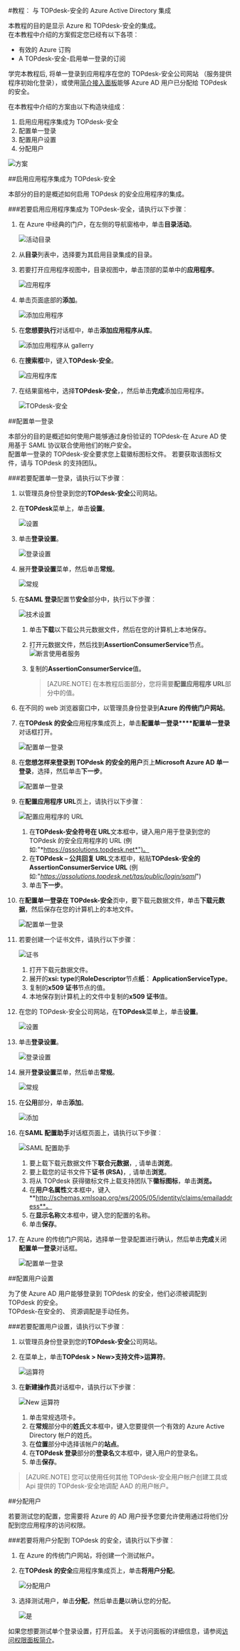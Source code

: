 <properties 
    pageTitle="教程︰ Azure Active Directory 集成与 TOPdesk-安全 |Microsoft Azure"
    description="了解如何使用 TOPdesk-通过 Azure Active Directory 以启用单一登录、 自动化资源调配，以及更多安全保障 ！" 
    services="active-directory" 
    authors="jeevansd"  
    documentationCenter="na" 
    manager="femila"/>
<tags 
    ms.service="active-directory" 
    ms.devlang="na" 
    ms.topic="article" 
    ms.tgt_pltfrm="na" 
    ms.workload="identity" 
    ms.date="09/11/2016" 
    ms.author="jeedes" />

#<a name="tutorial-azure-active-directory-integration-with-topdesk---secure"></a>教程︰ 与 TOPdesk-安全的 Azure Active Directory 集成
  
本教程的目的是显示 Azure 和 TOPdesk-安全的集成。  
在本教程中介绍的方案假定您已经有以下各项︰

-   有效的 Azure 订购
-   A TOPdesk-安全-启用单一登录的订阅
  
学完本教程后, 将单一登录到应用程序在您的 TOPdesk-安全公司网站 （服务提供程序初始化登录），或使用[简介接入面板](active-directory-saas-access-panel-introduction.md)能够 Azure AD 用户已分配给 TOPdesk 的安全。
  
在本教程中介绍的方案由以下构造块组成︰

1.  启用应用程序集成为 TOPdesk-安全
2.  配置单一登录
3.  配置用户设置
4.  分配用户

![方案](./media/active-directory-saas-topdesk-secure-tutorial/IC790596.png "方案")

##<a name="enabling-the-application-integration-for-topdesk---secure"></a>启用应用程序集成为 TOPdesk-安全
  
本部分的目的是概述如何启用 TOPdesk 的安全应用程序的集成。

###<a name="to-enable-the-application-integration-for-topdesk---secure-perform-the-following-steps"></a>若要启用应用程序集成为 TOPdesk-安全，请执行以下步骤︰

1.  在 Azure 中经典的门户，在左侧的导航窗格中，单击**目录活动**。

    ![活动目录](./media/active-directory-saas-topdesk-secure-tutorial/IC700993.png "活动目录")

2.  从**目录**列表中，选择要为其启用目录集成的目录。

3.  若要打开应用程序视图中，目录视图中，单击顶部的菜单中的**应用程序**。

    ![应用程序](./media/active-directory-saas-topdesk-secure-tutorial/IC700994.png "应用程序")

4.  单击页面底部的**添加**。

    ![添加应用程序](./media/active-directory-saas-topdesk-secure-tutorial/IC749321.png "添加应用程序")

5.  在**您想要执行**对话框中，单击**添加应用程序从库**。

    ![添加应用程序从 gallerry](./media/active-directory-saas-topdesk-secure-tutorial/IC749322.png "添加应用程序从 gallerry")

6.  在**搜索框**中，键入**TOPdesk-安全**。

    ![应用程序库](./media/active-directory-saas-topdesk-secure-tutorial/IC790597.png "应用程序库")

7.  在结果窗格中，选择**TOPdesk-安全**，，然后单击**完成**添加应用程序。

    ![TOPdesk-安全](./media/active-directory-saas-topdesk-secure-tutorial/IC791933.png "TOPdesk-安全")

##<a name="configuring-single-sign-on"></a>配置单一登录
  
本部分的目的是概述如何使用户能够通过身份验证的 TOPdesk-在 Azure AD 使用基于 SAML 协议联合使用他们的帐户安全。  
配置单一登录的 TOPdesk-安全要求您上载徽标图标文件。 若要获取该图标文件，请与 TOPdesk 的支持团队。

###<a name="to-configure-single-sign-on-perform-the-following-steps"></a>若要配置单一登录，请执行以下步骤︰

1.  以管理员身份登录到您的**TOPdesk-安全**公司网站。

2.  在**TOPdesk**菜单上，单击**设置**。

    ![设置](./media/active-directory-saas-topdesk-secure-tutorial/IC790598.png "设置")

3.  单击**登录设置**。

    ![登录设置](./media/active-directory-saas-topdesk-secure-tutorial/IC790599.png "登录设置")

4.  展开**登录设置**菜单，然后单击**常规**。

    ![常规](./media/active-directory-saas-topdesk-secure-tutorial/IC790600.png "常规")

5.  在**SAML 登录**配置节**安全**部分中，执行以下步骤︰

    ![技术设置](./media/active-directory-saas-topdesk-secure-tutorial/IC790855.png "技术设置")

    1.  单击**下载**以下载公共元数据文件，然后在您的计算机上本地保存。
    2.  打开元数据文件，然后找到**AssertionConsumerService**节点。
        ![断言使用者服务](./media/active-directory-saas-topdesk-secure-tutorial/IC790856.png "断言使用者服务")
    3.  复制的**AssertionConsumerService**值。  

        >[AZURE.NOTE] 在本教程后面部分，您将需要**配置应用程序 URL**部分中的值。

6.  在不同的 web 浏览器窗口中，以管理员身份登录到**Azure 的传统门户网站**。

7.  在**TOPdesk 的安全**应用程序集成页上，单击**配置单一登录****配置单一登录**对话框打开。

    ![配置单一登录](./media/active-directory-saas-topdesk-secure-tutorial/IC790602.png "配置单一登录")

8.  在**您想怎样来登录到 TOPdesk 的安全的用户**页上**Microsoft Azure AD 单一登录**，选择，然后单击**下一步**。

    ![配置单一登录](./media/active-directory-saas-topdesk-secure-tutorial/IC790603.png "配置单一登录")

9.  在**配置应用程序 URL**页上，请执行以下步骤︰

    ![配置应用程序的 URL](./media/active-directory-saas-topdesk-secure-tutorial/IC790604.png "配置应用程序的 URL")

    1.  在**TOPdesk-安全符号在 URL**文本框中，键入用户用于登录到您的 TOPdesk 的安全应用程序的 URL (例如:"*https://qssolutions.topdesk.net*")。
    2.  在**TOPdesk – 公共回复 URL**文本框中，粘贴**TOPdesk-安全的 AssertionConsumerService URL** (例如:"*https://qssolutions.topdesk.net/tas/public/login/saml*")
    3.  单击**下一步**。

10. 在**配置单一登录在 TOPdesk-安全**页中，要下载元数据文件，单击**下载元数据**，然后保存在您的计算机上的本地文件。

    ![配置单一登录](./media/active-directory-saas-topdesk-secure-tutorial/IC790605.png "配置单一登录")

11. 若要创建一个证书文件，请执行以下步骤︰

    ![证书](./media/active-directory-saas-topdesk-secure-tutorial/IC790606.png "证书")

    1.  打开下载元数据文件。
    2.  展开的**xsi: type**的**RoleDescriptor**节点**纸︰ ApplicationServiceType**。
    3.  复制的**x509 证书**节点的值。
    4.  本地保存到计算机上的文件中复制的**x509 证书**值。

12. 在您的 TOPdesk-安全公司网站，在**TOPdesk**菜单上，单击**设置**。

    ![设置](./media/active-directory-saas-topdesk-secure-tutorial/IC790598.png "设置")

13. 单击**登录设置**。

    ![登录设置](./media/active-directory-saas-topdesk-secure-tutorial/IC790599.png "登录设置")

14. 展开**登录设置**菜单，然后单击**常规**。

    ![常规](./media/active-directory-saas-topdesk-secure-tutorial/IC790600.png "常规")

15. 在**公用**部分，单击**添加**。

    ![添加](./media/active-directory-saas-topdesk-secure-tutorial/IC790607.png "添加")

16. 在**SAML 配置助手**对话框页面上，请执行以下步骤︰

    ![SAML 配置助手](./media/active-directory-saas-topdesk-secure-tutorial/IC790608.png "SAML 配置助手")

    1.  要上载下载元数据文件下**联合元数据**，, 请单击**浏览**。
    2.  要上载您的证书文件下**证书 (RSA)**，, 请单击**浏览**。
    3.  将从 TOPdesk 获得徽标文件上载支持团队下**徽标图标**，单击**浏览。**
    4.  在**用户名属性**文本框中，键入**http://schemas.xmlsoap.org/ws/2005/05/identity/claims/emailaddress**。
    5.  在**显示名称**文本框中，键入您的配置的名称。
    6.  单击**保存**。

17. 在 Azure 的传统门户网站，选择单一登录配置进行确认，然后单击**完成**关闭**配置单一登录**对话框。

    ![配置单一登录](./media/active-directory-saas-topdesk-secure-tutorial/IC790609.png "配置单一登录")

##<a name="configuring-user-provisioning"></a>配置用户设置
  
为了使 Azure AD 用户能够登录到 TOPdesk 的安全，他们必须被调配到 TOPdesk 的安全。  
TOPdesk-在安全的、 资源调配是手动任务。

###<a name="to-configure-user-provisioning-perform-the-following-steps"></a>若要配置用户设置，请执行以下步骤︰

1.  以管理员身份登录到您的**TOPdesk-安全**公司网站。

2.  在菜单上，单击**TOPdesk \> New\>支持文件\>运算符**。

    ![运算符](./media/active-directory-saas-topdesk-secure-tutorial/IC790610.png "运算符")

3.  在**新建操作员**对话框中，请执行以下步骤︰

    ![New 运算符](./media/active-directory-saas-topdesk-secure-tutorial/IC790611.png "New 运算符")

    1.  单击常规选项卡。
    2.  在**常规**部分中的**姓氏**文本框中，键入您要提供一个有效的 Azure Active Directory 帐户的姓氏。
    3.  在**位置**部分中选择该帐户的**站点**。
    4.  在**TOPdesk 登录**部分的**登录名**文本框中，键入用户的登录名。
    5.  单击**保存**。

>[AZURE.NOTE] 您可以使用任何其他 TOPdesk-安全用户帐户创建工具或 Api 提供的 TOPdesk-安全地调配 AAD 的用户帐户。

##<a name="assigning-users"></a>分配用户
  
若要测试您的配置，您需要将 Azure 的 AD 用户授予您要允许使用通过将他们分配到您应用程序的访问权限。

###<a name="to-assign-users-to-topdesk---secure-perform-the-following-steps"></a>若要将用户分配到 TOPdesk 的安全，请执行以下步骤︰

1.  在 Azure 的传统门户网站，将创建一个测试帐户。

2.  在**TOPdesk 的安全**应用程序集成页上，单击**将用户分配**。

    ![分配用户](./media/active-directory-saas-topdesk-secure-tutorial/IC790612.png "分配用户")

3.  选择测试用户，单击**分配**，然后单击**是**以确认您的分配。

    ![是](./media/active-directory-saas-topdesk-secure-tutorial/IC767830.png "是")
  
如果您想要测试单个登录设置，打开后盖。 关于访问面板的详细信息，请参阅[访问权限面板简介](active-directory-saas-access-panel-introduction.md)。